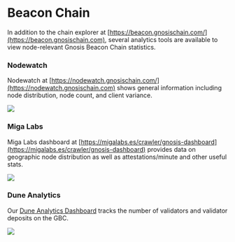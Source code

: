 ---
---

# Beacon Chain

In addition to the chain explorer at [https://beacon.gnosischain.com/](https://beacon.gnosischain.com), several analytics tools are available to view node-relevant Gnosis Beacon Chain statistics.

### Nodewatch

Nodewatch at [https://nodewatch.gnosischain.com/](https://nodewatch.gnosischain.com) shows general information including node distribution, node count, and client variance.

![](/img/node/node1.png)

### Miga Labs

Miga Labs dashboard at [https://migalabs.es/crawler/gnosis-dashboard](https://migalabs.es/crawler/gnosis-dashboard) provides data on geographic node distribution as well as attestations/minute and other useful stats.

![](/img/node/miga.png)

### Dune Analytics

Our [Dune Analytics Dashboard](https://dune.xyz/maxaleks/Gnosis-Beacon-Chain-(Deposits)) tracks the number of validators and validator deposits on the GBC.

![](/img/node/dune-1.png)
